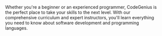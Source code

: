 Whether you're a beginner or an experienced programmer, CodeGenius is the perfect place to take your skills to the next level. With our comprehensive curriculum and expert instructors, you'll learn everything you need to know about software development and programming languages.
